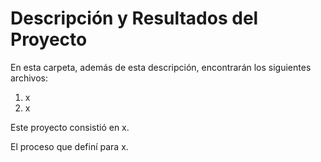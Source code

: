 # Descripción y Resultados del Proyecto

En esta carpeta, además de esta descripción, encontrarán los siguientes archivos:

1. x
2. x

Este proyecto consistió en x.

El proceso que definí para x.
